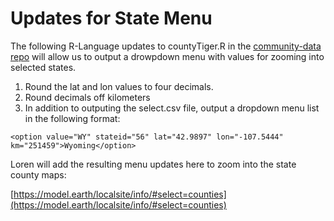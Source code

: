 # Updates for State Menu

The following R-Language updates to countyTiger.R in the [community-data repo](https://github.com/modelearth/community-data/tree/master/us) will allow us to output a drowpdown menu with values for zooming into selected states.  

1. Round the lat and lon values to four decimals.  
2. Round decimals off kilometers  
3. In addition to outputing the select.csv file, output a dropdown menu list in the following format:  

```
<option value="WY" stateid="56" lat="42.9897" lon="-107.5444" km="251459">Wyoming</option>  
```

Loren will add the resulting menu updates here to zoom into the state county maps:  

[https://model.earth/localsite/info/#select=counties](https://model.earth/localsite/info/#select=counties)


